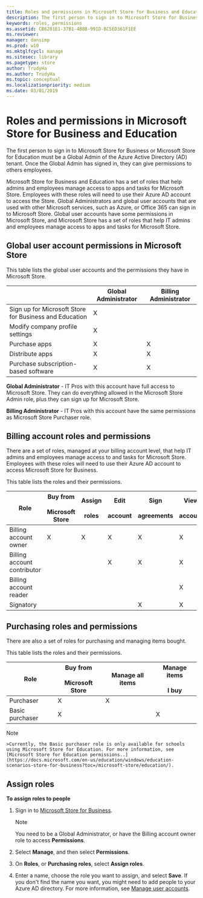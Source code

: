 ```yaml
---
title: Roles and permissions in Microsoft Store for Business and Education (Windows 10)
description: The first person to sign in to Microsoft Store for Business or Microsoft Store for Education must be a Global Admin of the Azure Active Directory (AD) tenant. Once the Global Admin has signed in, they can give permissions to others employees.
keywords: roles, permissions
ms.assetid: CB6281E1-37B1-4B8B-991D-BC5ED361F1EE
ms.reviewer: 
manager: dansimp
ms.prod: w10
ms.mktglfcycl: manage
ms.sitesec: library
ms.pagetype: store
author: TrudyHa
ms.author: TrudyHa
ms.topic: conceptual
ms.localizationpriority: medium
ms.date: 03/01/2019
---
```


# Roles and permissions in Microsoft Store for Business and Education
The first person to sign in to Microsoft Store for Business or Microsoft Store for Education must be a Global Admin of the Azure Active Directory (AD) tenant. Once the Global Admin has signed in, they can give permissions to others employees.

Microsoft Store for Business and Education has a set of roles that help admins and employees manage access to apps and tasks for Microsoft Store. Employees with these roles will need to use their Azure AD account to access the Store. Global Administrators and global user accounts that are used with other Microsoft services, such as Azure, or Office 365 can sign in to Microsoft Store. Global user accounts have some permissions in Microsoft Store, and Microsoft Store has a set of roles that help IT admins and employees manage access to apps and tasks for Microsoft Store.

## Global user account permissions in Microsoft Store

This table lists the global user accounts and the permissions they have in Microsoft Store.

|                                |  Global Administrator | Billing Administrator |
| ------------------------------ | --------------------- | --------------------- |
| Sign up for Microsoft Store for Business and Education |  X                    |
| Modify company profile settings | X                    |                       |
| Purchase apps                   |  X                    | X                     |
| Distribute apps                |  X                    | X                     |
| Purchase subscription-based software  |  X             | X                     |
 

**Global Administrator** - IT Pros with this account have full access to Microsoft Store. They can do everything allowed in the Microsoft Store Admin role, plus they can sign up for Microsoft Store.

**Billing Administrator** - IT Pros with this account have the same permissions as Microsoft Store Purchaser role.

## Billing account roles and permissions
There are a set of roles, managed at your billing account level, that help IT admins and employees manage access to and tasks for Microsoft Store. Employees with these roles will need to use their Azure AD account to access Microsoft Store for Business.

This table lists the roles and their permissions.

|      Role               |  Buy from<br /><br /> Microsoft Store | Assign<br /><br /> roles | Edit<br /><br /> account | Sign<br /><br /> agreements | View<br /><br /> account |
| ------------------------| ------ | --------  | ------ | -------| -------- |
| Billing account owner   | X      |   X       | X      | X      | X        |
| Billing account contributor |       |          | X      | X      | X    |
| Billing account reader  |       |          |       |       | X        |
| Signatory              |       |         |      | X      | X        |

<!---
These permissions allow people to:
-   **Edit account**:
    -   Account information (view only)
    -   LOB publishers
    -   Management tools
    -   Offline licensing
    -   Permissions
    -   Private store
-   **Acquire apps** - Acquire apps from Microsoft Store and add them to your inventory.
-   **Distribute apps** - Distribute apps that are in your inventory. 
    - Admins can assign apps to people, add apps to the private store, or use a management tool.
    - Purchasers can assign apps to people.
    --> 
## Purchasing roles and permissions
There are also a set of roles for purchasing and managing items bought. 

This table lists the roles and their permissions.

|      Role   |  Buy from<br /><br /> Microsoft Store | Manage all items | Manage items<br /><br /> I buy |
| ------------| ------ | --------  | ------ |
| Purchaser   | X      |   X       |      |
| Basic purchaser |  X     |          | X      |
>[!Note]
    >Currently, the Basic purchaser role is only available for schools using Microsoft Store for Education. For more information, see [Microsoft Store for Education permissions..](https://docs.microsoft.com/en-us/education/windows/education-scenarios-store-for-business?toc=/microsoft-store/education/). 

## Assign roles
**To assign roles to people**

1.  Sign in to [Microsoft Store for Business](https://businessstore.microsoft.com).

    >[!Note]
    >You need to be a Global Administrator, or have the Billing account owner role to access **Permissions**. 
    
2.  Select **Manage**, and then select **Permissions**.
3.  On **Roles**, or **Purchasing roles**, select **Assign roles**. 
4.  Enter a name, choose the role you want to assign, and select **Save**.
    If you don't find the name you want, you might need to add people to your Azure AD directory. For more information, see [Manage user accounts](manage-users-and-groups-microsoft-store-for-business.md).
